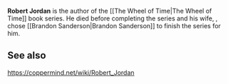 **Robert Jordan** is the author of the [[The Wheel of Time\|The Wheel of Time]] book series. He died before completing the series and his wife, , chose [[Brandon Sanderson\|Brandon Sanderson]] to finish the series for him.

## See also



https://coppermind.net/wiki/Robert_Jordan
